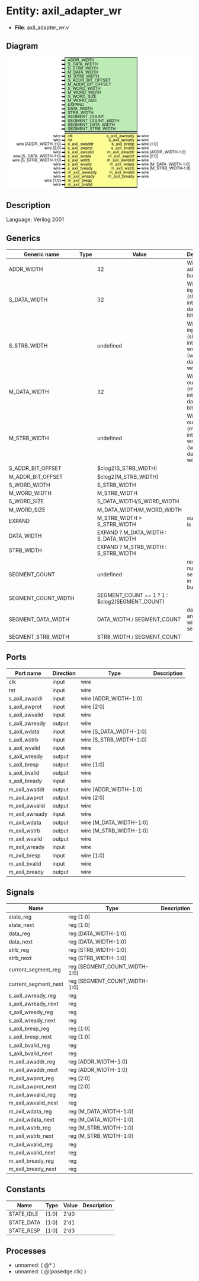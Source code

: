 # Entity: axil_adapter_wr

- **File**: axil_adapter_wr.v
## Diagram

![Diagram](axil_adapter_wr.svg "Diagram")
## Description

Language: Verilog 2001
 
## Generics

| Generic name        | Type | Value                                          | Description                                                            |
| ------------------- | ---- | ---------------------------------------------- | ---------------------------------------------------------------------- |
| ADDR_WIDTH          |      | 32                                             | Width of address bus in bits                                           |
| S_DATA_WIDTH        |      | 32                                             | Width of input (slave) interface data bus in bits                      |
| S_STRB_WIDTH        |      | undefined                                      | Width of input (slave) interface wstrb (width of data bus in words)    |
| M_DATA_WIDTH        |      | 32                                             | Width of output (master) interface data bus in bits                    |
| M_STRB_WIDTH        |      | undefined                                      | Width of output (master) interface wstrb (width of data bus in words)  |
| S_ADDR_BIT_OFFSET   |      | $clog2(S_STRB_WIDTH)                           |                                                                        |
| M_ADDR_BIT_OFFSET   |      | $clog2(M_STRB_WIDTH)                           |                                                                        |
| S_WORD_WIDTH        |      | S_STRB_WIDTH                                   |                                                                        |
| M_WORD_WIDTH        |      | M_STRB_WIDTH                                   |                                                                        |
| S_WORD_SIZE         |      | S_DATA_WIDTH/S_WORD_WIDTH                      |                                                                        |
| M_WORD_SIZE         |      | M_DATA_WIDTH/M_WORD_WIDTH                      |                                                                        |
| EXPAND              |      | M_STRB_WIDTH > S_STRB_WIDTH                    | output bus is wider                                                    |
| DATA_WIDTH          |      | EXPAND ? M_DATA_WIDTH : S_DATA_WIDTH           |                                                                        |
| STRB_WIDTH          |      | EXPAND ? M_STRB_WIDTH : S_STRB_WIDTH           |                                                                        |
| SEGMENT_COUNT       |      | undefined                                      | required number of segments in wider bus                               |
| SEGMENT_COUNT_WIDTH |      | SEGMENT_COUNT == 1 ? 1 : $clog2(SEGMENT_COUNT) |                                                                        |
| SEGMENT_DATA_WIDTH  |      | DATA_WIDTH / SEGMENT_COUNT                     | data width and keep width per segment                                  |
| SEGMENT_STRB_WIDTH  |      | STRB_WIDTH / SEGMENT_COUNT                     |                                                                        |
## Ports

| Port name      | Direction | Type                    | Description |
| -------------- | --------- | ----------------------- | ----------- |
| clk            | input     | wire                    |             |
| rst            | input     | wire                    |             |
| s_axil_awaddr  | input     | wire [ADDR_WIDTH-1:0]   |             |
| s_axil_awprot  | input     | wire [2:0]              |             |
| s_axil_awvalid | input     | wire                    |             |
| s_axil_awready | output    | wire                    |             |
| s_axil_wdata   | input     | wire [S_DATA_WIDTH-1:0] |             |
| s_axil_wstrb   | input     | wire [S_STRB_WIDTH-1:0] |             |
| s_axil_wvalid  | input     | wire                    |             |
| s_axil_wready  | output    | wire                    |             |
| s_axil_bresp   | output    | wire [1:0]              |             |
| s_axil_bvalid  | output    | wire                    |             |
| s_axil_bready  | input     | wire                    |             |
| m_axil_awaddr  | output    | wire [ADDR_WIDTH-1:0]   |             |
| m_axil_awprot  | output    | wire [2:0]              |             |
| m_axil_awvalid | output    | wire                    |             |
| m_axil_awready | input     | wire                    |             |
| m_axil_wdata   | output    | wire [M_DATA_WIDTH-1:0] |             |
| m_axil_wstrb   | output    | wire [M_STRB_WIDTH-1:0] |             |
| m_axil_wvalid  | output    | wire                    |             |
| m_axil_wready  | input     | wire                    |             |
| m_axil_bresp   | input     | wire [1:0]              |             |
| m_axil_bvalid  | input     | wire                    |             |
| m_axil_bready  | output    | wire                    |             |
## Signals

| Name                 | Type                          | Description |
| -------------------- | ----------------------------- | ----------- |
| state_reg            | reg [1:0]                     |             |
| state_next           | reg [1:0]                     |             |
| data_reg             | reg [DATA_WIDTH-1:0]          |             |
| data_next            | reg [DATA_WIDTH-1:0]          |             |
| strb_reg             | reg [STRB_WIDTH-1:0]          |             |
| strb_next            | reg [STRB_WIDTH-1:0]          |             |
| current_segment_reg  | reg [SEGMENT_COUNT_WIDTH-1:0] |             |
| current_segment_next | reg [SEGMENT_COUNT_WIDTH-1:0] |             |
| s_axil_awready_reg   | reg                           |             |
| s_axil_awready_next  | reg                           |             |
| s_axil_wready_reg    | reg                           |             |
| s_axil_wready_next   | reg                           |             |
| s_axil_bresp_reg     | reg [1:0]                     |             |
| s_axil_bresp_next    | reg [1:0]                     |             |
| s_axil_bvalid_reg    | reg                           |             |
| s_axil_bvalid_next   | reg                           |             |
| m_axil_awaddr_reg    | reg [ADDR_WIDTH-1:0]          |             |
| m_axil_awaddr_next   | reg [ADDR_WIDTH-1:0]          |             |
| m_axil_awprot_reg    | reg [2:0]                     |             |
| m_axil_awprot_next   | reg [2:0]                     |             |
| m_axil_awvalid_reg   | reg                           |             |
| m_axil_awvalid_next  | reg                           |             |
| m_axil_wdata_reg     | reg [M_DATA_WIDTH-1:0]        |             |
| m_axil_wdata_next    | reg [M_DATA_WIDTH-1:0]        |             |
| m_axil_wstrb_reg     | reg [M_STRB_WIDTH-1:0]        |             |
| m_axil_wstrb_next    | reg [M_STRB_WIDTH-1:0]        |             |
| m_axil_wvalid_reg    | reg                           |             |
| m_axil_wvalid_next   | reg                           |             |
| m_axil_bready_reg    | reg                           |             |
| m_axil_bready_next   | reg                           |             |
## Constants

| Name       | Type  | Value | Description |
| ---------- | ----- | ----- | ----------- |
| STATE_IDLE | [1:0] | 2'd0  |             |
| STATE_DATA | [1:0] | 2'd1  |             |
| STATE_RESP | [1:0] | 2'd3  |             |
## Processes
- unnamed: ( @* )
- unnamed: ( @(posedge clk) )
